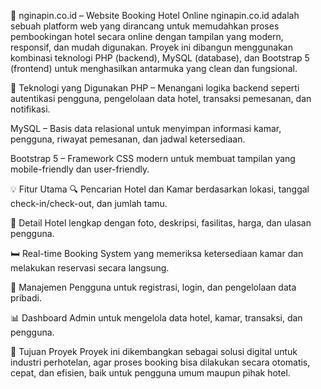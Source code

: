 🏨 nginapin.co.id – Website Booking Hotel Online
nginapin.co.id adalah sebuah platform web yang dirancang untuk memudahkan proses pembookingan hotel secara online dengan tampilan yang modern, responsif, dan mudah digunakan. Proyek ini dibangun menggunakan kombinasi teknologi PHP (backend), MySQL (database), dan Bootstrap 5 (frontend) untuk menghasilkan antarmuka yang clean dan fungsional.

🔧 Teknologi yang Digunakan
PHP – Menangani logika backend seperti autentikasi pengguna, pengelolaan data hotel, transaksi pemesanan, dan notifikasi.

MySQL – Basis data relasional untuk menyimpan informasi kamar, pengguna, riwayat pemesanan, dan jadwal ketersediaan.

Bootstrap 5 – Framework CSS modern untuk membuat tampilan yang mobile-friendly dan user-friendly.

💡 Fitur Utama
🔍 Pencarian Hotel dan Kamar berdasarkan lokasi, tanggal check-in/check-out, dan jumlah tamu.

🏨 Detail Hotel lengkap dengan foto, deskripsi, fasilitas, harga, dan ulasan pengguna.

🛏️ Real-time Booking System yang memeriksa ketersediaan kamar dan melakukan reservasi secara langsung.

👤 Manajemen Pengguna untuk registrasi, login, dan pengelolaan data pribadi.

📊 Dashboard Admin untuk mengelola data hotel, kamar, transaksi, dan pengguna.

🚀 Tujuan Proyek
Proyek ini dikembangkan sebagai solusi digital untuk industri perhotelan, agar proses booking bisa dilakukan secara otomatis, cepat, dan efisien, baik untuk pengguna umum maupun pihak hotel.
